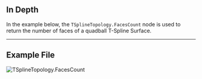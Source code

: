 ## In Depth
In the example below, the `TSplineTopology.FacesCount` node is used to return the number of faces of a quadball T-Spline Surface.
___
## Example File

![TSplineTopology.FacesCount](./Autodesk.DesignScript.Geometry.TSpline.TSplineTopology.FacesCount_img.jpg)
